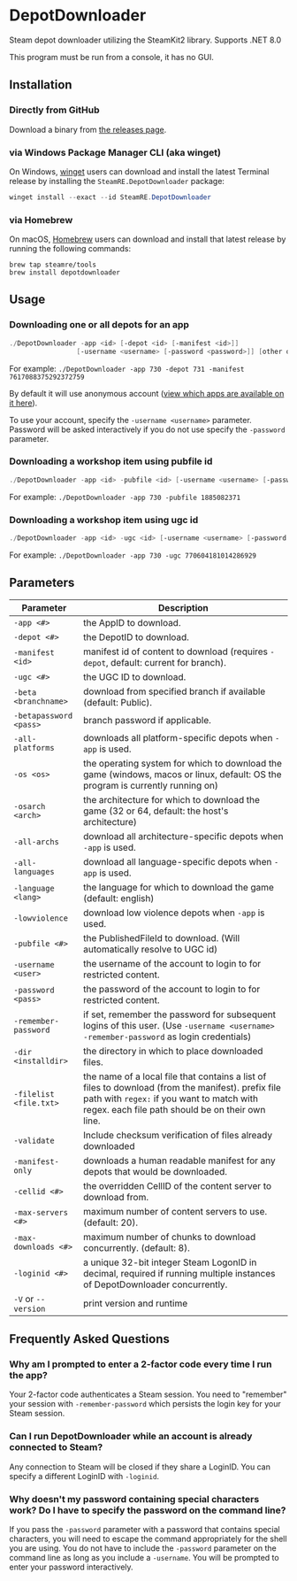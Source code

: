 DepotDownloader
===============

Steam depot downloader utilizing the SteamKit2 library. Supports .NET 8.0

This program must be run from a console, it has no GUI.

## Installation

### Directly from GitHub

Download a binary from [the releases page](https://github.com/SteamRE/DepotDownloader/releases/latest).

### via Windows Package Manager CLI (aka winget)

On Windows, [winget](https://github.com/microsoft/winget-cli) users can download and install
the latest Terminal release by installing the `SteamRE.DepotDownloader`
package:

```powershell
winget install --exact --id SteamRE.DepotDownloader
```

### via Homebrew

On macOS, [Homebrew](https://brew.sh) users can download and install that latest release by running the following commands:

```shell
brew tap steamre/tools
brew install depotdownloader
```

## Usage

### Downloading one or all depots for an app
```powershell
./DepotDownloader -app <id> [-depot <id> [-manifest <id>]]
                 [-username <username> [-password <password>]] [other options]
```

For example: `./DepotDownloader -app 730 -depot 731 -manifest 7617088375292372759`

By default it will use anonymous account ([view which apps are available on it here](https://steamdb.info/sub/17906/)).

To use your account, specify the `-username <username>` parameter. Password will be asked interactively if you do
not use specify the `-password` parameter.

### Downloading a workshop item using pubfile id
```powershell
./DepotDownloader -app <id> -pubfile <id> [-username <username> [-password <password>]]
```

For example: `./DepotDownloader -app 730 -pubfile 1885082371`

### Downloading a workshop item using ugc id
```powershell
./DepotDownloader -app <id> -ugc <id> [-username <username> [-password <password>]]
```

For example: `./DepotDownloader -app 730 -ugc 770604181014286929`

## Parameters

Parameter               | Description
----------------------- | -----------
`-app <#>`				| the AppID to download.
`-depot <#>`			| the DepotID to download.
`-manifest <id>`		| manifest id of content to download (requires `-depot`, default: current for branch).
`-ugc <#>`				| the UGC ID to download.
`-beta <branchname>`	| download from specified branch if available (default: Public).
`-betapassword <pass>`	| branch password if applicable.
`-all-platforms`		| downloads all platform-specific depots when `-app` is used.
`-os <os>`				| the operating system for which to download the game (windows, macos or linux, default: OS the program is currently running on)
`-osarch <arch>`		| the architecture for which to download the game (32 or 64, default: the host's architecture)
`-all-archs`			| download all architecture-specific depots when `-app` is used.
`-all-languages`		| download all language-specific depots when `-app` is used.
`-language <lang>`		| the language for which to download the game (default: english)
`-lowviolence`			| download low violence depots when `-app` is used.
`-pubfile <#>`			| the PublishedFileId to download. (Will automatically resolve to UGC id)
`-username <user>`		| the username of the account to login to for restricted content.
`-password <pass>`		| the password of the account to login to for restricted content.
`-remember-password`	| if set, remember the password for subsequent logins of this user. (Use `-username <username> -remember-password` as login credentials)
`-dir <installdir>`     | the directory in which to place downloaded files.
`-filelist <file.txt>`	| the name of a local file that contains a list of files to download (from the manifest). prefix file path with `regex:` if you want to match with regex. each file path should be on their own line.
`-validate`				| Include checksum verification of files already downloaded
`-manifest-only`		| downloads a human readable manifest for any depots that would be downloaded.
`-cellid <#>`			| the overridden CellID of the content server to download from.
`-max-servers <#>`		| maximum number of content servers to use. (default: 20).
`-max-downloads <#>`	| maximum number of chunks to download concurrently. (default: 8).
`-loginid <#>`			| a unique 32-bit integer Steam LogonID in decimal, required if running multiple instances of DepotDownloader concurrently.
`-V` or `--version`     | print version and runtime

## Frequently Asked Questions

### Why am I prompted to enter a 2-factor code every time I run the app?
Your 2-factor code authenticates a Steam session. You need to "remember" your session with `-remember-password` which persists the login key for your Steam session.

### Can I run DepotDownloader while an account is already connected to Steam?
Any connection to Steam will be closed if they share a LoginID. You can specify a different LoginID with `-loginid`.

### Why doesn't my password containing special characters work? Do I have to specify the password on the command line?
If you pass the `-password` parameter with a password that contains special characters, you will need to escape the command appropriately for the shell you are using. You do not have to include the `-password` parameter on the command line as long as you include a `-username`. You will be prompted to enter your password interactively.

